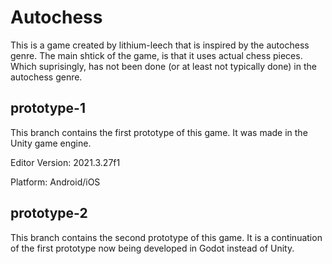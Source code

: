 # Autochess

This is a game created by lithium-leech that is inspired by the autochess genre. The main shtick of the game, is that it uses actual chess pieces. Which suprisingly, has not been done (or at least not typically done) in the autochess genre.

## prototype-1
This branch contains the first prototype of this game. It was made in the Unity game engine.

Editor Version: 2021.3.27f1

Platform: Android/iOS

## prototype-2
This branch contains the second prototype of this game. It is a continuation of the first prototype now being developed in Godot instead of Unity.
